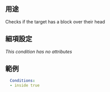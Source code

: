 ## 用途
Checks if the target has a block over their head


## 細項設定
*This condition has no attributes*


## 範例
```yaml
  Conditions:
  - inside true
```